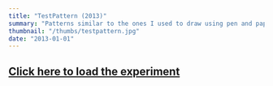 ```yaml
---
title: "TestPattern (2013)"
summary: "Patterns similar to the ones I used to draw using pen and paper when I was young. Might get stuck at some dead ends, didn't implement any logic to fix it."
thumbnail: "/thumbs/testpattern.jpg"
date: "2013-01-01"
---
```


## [Click here to load the experiment](/inc/testpattern)